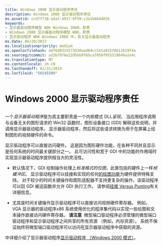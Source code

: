 ```yaml
---
title: Windows 2000 显示驱动程序责任
description: Windows 2000 显示驱动程序责任
ms.assetid: ccd7ff38-a4a3-4917-bf59-c2a1b864d026
keywords:
- 显示器驱动程序模型 WDK Windows 2000，职责
- Windows 2000 显示器驱动程序模型 WDK，职责
- 显示驱动程序 WDK Windows 2000 中，有关显示器驱动程序
ms.date: 04/20/2017
ms.localizationpriority: medium
ms.openlocfilehash: d4f6d8315573030aad84cc541a915f0812b19f4a
ms.sourcegitcommit: a33b7978e22d5bb9f65ca7056f955319049a2e4c
ms.translationtype: MT
ms.contentlocale: zh-CN
ms.lasthandoff: 01/31/2019
ms.locfileid: "56545509"
---
```

# <a name="windows-2000-display-driver-responsibilities"></a>Windows 2000 显示驱动程序责任


## <span id="ddk_display_driver_responsibilities_gg"></span><span id="DDK_DISPLAY_DRIVER_RESPONSIBILITIES_GG"></span>


一个*显示器驱动程序*是为其主要职责是一个内核模式 DLL*呈现*。 当应用程序调用与设备无关的图形请求的 Win32 函数时，图形设备接口 (GDI) 解释这些说明，并调用显示器驱动程序。 显示器驱动程序，然后将这些请求转换为用于在屏幕上绘制图形的视频硬件的命令。

显示驱动程序可以直接访问硬件。 这是因为图形硬件功能，在各种不同并且显示是任何系统的时间最关键部分之一。 此可访问性和宽于 GDI 中的功能的作用域时实现显示器驱动程序提供相当大的灵活性。

-   默认情况下，GDI 绘制操作处理上*标准格式的位图*，此类包括的硬件上一样*帧缓冲区*。 显示驱动程序可以挂接和实现的任何[的绘图功能](optional-display-driver-functions.md)为硬件提供特殊支持。 对于较少的时间关键操作和图形适配器不支持更复杂的操作，该驱动程序可以回 GDI 被迫函数并允许 GDI 执行工作。 请参阅[挂接 Versus Punting](hooking-versus-punting.md)有关详细信息。

-   尤其是时间关键操作显示驱动程序可以直接访问视频硬件寄存器。 例如，VGA 显示器的驱动程序*x*86 系统使用优化的程序集代码以实现一些绘图和文本操作直接访问硬件寄存器。
    **请注意**  微型端口驱动程序必须管理的微型端口驱动程序和显示驱动程序之间共享的所有资源 （例如，内存资源）。 系统不保证始终将微型端口驱动程序可以访问在显示器驱动程序中获取的资源。

     

中详细介绍了显示器驱动程序[显示驱动程序 （Windows 2000 模式）](display-drivers--windows-2000-model-.md)。

 

 





